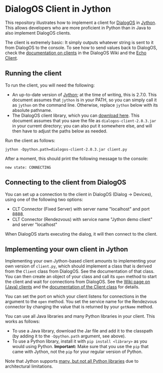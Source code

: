 # DialogOS Client in Jython

This repository illustrates how to implement a client for [DialogOS](https://github.com/dialogos-project/dialogos) in [Jython](http://www.jython.org/). This allows developers who are more proficient in Python than in Java to also implement DialogOS clients.

The client is extremely basic: It simply outputs whatever string is sent to it from DialogOS to the console. To see how to send values back to DialogOS, check the [documentation on clients](https://github.com/dialogos-project/dialogos/wiki/Clients) in the DialogOS Wiki and the [Echo Client](https://github.com/dialogos-project/dialogos-echo-client).


## Running the client

To run the client, you will need the following:

* An up-to-date version of [Jython](http://www.jython.org/downloads.html); at the time of writing, this is 2.7.0. This document assumes that `jython` is in your PATH, so you can simply call it as `jython` on the command line. Otherwise, replace `jython` below with its absolute pathname.
* The DialogOS client library, which you can [download here](https://github.com/dialogos-project/dialogos/releases/download/2.0.3/dialogos-client-2.0.3.jar). This document assumes that you save the file as `dialogos-client-2.0.3.jar` in your current directory; you can also put it somewhere else, and will then have to adjust the paths below as needed.

Run the client as follows:

```
jython -Dpython.path=dialogos-client-2.0.3.jar client.py
```

After a moment, this should print the following message to the console:

```
new state: CONNECTING
```


## Connecting to the client from DialogOS

You can set up a connection to the client in DialogOS (Dialog -> Devices), using one of the following two options:

* CLT Connector (Fixed Server) with server name "localhost" and port 8888.
* CLT Connector (Rendezvous) with service name "Jython demo client" and server "localhost"

When DialogOS starts executing the dialog, it will then connect to the client.


## Implementing your own client in Jython

Implementing your own Jython-based client amounts to implementing your own version of `client.py`, which should implement a class that is derived from the `Client` class from DialogOS. See the documentation of that class. You can then create an object of your class and call its `open` method to start the client and wait for connections from DialogOS. See the [Wiki page on (Java) clients](https://github.com/dialogos-project/dialogos/wiki/Clients) and the [documentation of the Client class](https://jitpack.io/com/github/dialogos-project/dialogos/dialogos/-SNAPSHOT/javadoc/com/clt/dialog/client/Client.html) for details.

You can set the port on which your client listens for connections in the argument to the `open` method. You set the service name for the Rendezvous connector by changing the value that is returned by your `getName` method.

You can use all Java libraries and many Python libraries in your client. This works as follows:

* To use a Java library, download the Jar file and add it to the classpath (by adding it to the `-Dpython.path` argument, see above).
* To use a Python library, install it with `pip install <library>` as you would using Python. **Important:** Make sure that you use the `pip` that came with Jython, not the `pip` for your regular version of Python.

Note that Jython supports [many, but not all Python libraries](http://www.jython.org/faq3.html) due to architectural limitations.

